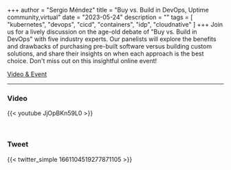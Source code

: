 +++
author = "Sergio Méndez"
title = "Buy vs. Build in DevOps, Uptime community,virtual"
date = "2023-05-24"
description = ""
tags = [
    "kubernetes",
    "devops",
    "cicd",
    "containers",
    "idp",
    "cloudnative"
]
+++
Join us for a lively discussion on the age-old debate of "Buy vs. Build in DevOps" with five industry experts. Our panelists will explore the benefits and drawbacks of purchasing pre-built software versus building custom solutions, and share their insights on when each approach is the best choice. Don't miss out on this insightful online event!

[Video & Event](https://www.linkedin.com/events/buyvs-buildindevops7061803871416774657)
<!--more-->
---
### Video

{{< youtube JjOpBKn59L0 >}}

<br>

### Tweet

{{< twitter_simple 1661104519277871105 >}}